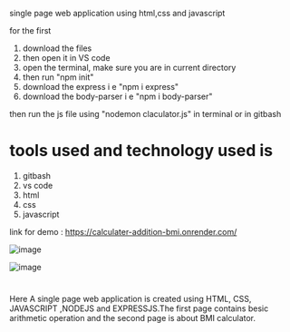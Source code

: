 single page web application using html,css and javascript


for the first
1. download the files 
2. then open it in VS code
3. open the terminal, make sure you are in current directory
4. then run "npm init" 
5. download the express i e "npm i express"
6. download the body-parser i e "npm i body-parser"

then run the js file using "nodemon claculator.js" in terminal or in gitbash

# tools used and technology used is
1. gitbash
2. vs code
3. html
4. css
5. javascript


link for demo : https://calculater-addition-bmi.onrender.com/


![image](https://github.com/virupaksha-b-m/Single-page-application/assets/91652877/aa816fd1-6bac-481f-8031-8475c1a10144)

![image](https://github.com/virupaksha-b-m/Single-page-application/assets/91652877/cde054b4-e768-4fa1-8cd1-1b38cfda68e0)

#
Here A single page web application is created using HTML, CSS, JAVASCRIPT ,NODEJS and
                            EXPRESSJS.The first page contains besic arithmetic operation and the second page is about
                            BMI calculator.
